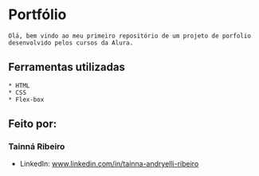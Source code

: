 # Portfólio
	Olá, bem vindo ao meu primeiro repositório de um projeto de porfolio desenvolvido pelos cursos da Alura. 

## Ferramentas utilizadas
	* HTML
	* CSS
	* Flex-box

## Feito por:
### Tainná Ribeiro
* LinkedIn: www.linkedin.com/in/tainna-andryelli-ribeiro
